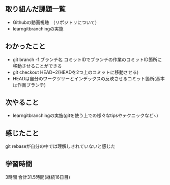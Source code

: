 ## 取り組んだ課題一覧
- Githubの動画視聴　(リポジトリについて)
- learngitbranchingの実施
## わかったこと
- git branch -f ブランチ名 コミットIDでブランチの作業のコミットID箇所に移動させることができる
- git checkout HEAD~2(HEADを2つ上のコミットに移動させる)
- HEADは自分のワークツリーとインデックスの反映させるコミット箇所(基本は作業ブランチ)
## 次やること
- learngitbranchingの実施(gitを使う上での様々なtipsやテクニックなど~)
## 感じたこと
git rebaseが自分の中では理解しきれていないと感じた
## 学習時間
3時間
合計31.5時間(継続16日目)
